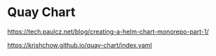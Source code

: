 # Quay Chart

https://tech.paulcz.net/blog/creating-a-helm-chart-monorepo-part-1/

https://krishchow.github.io/quay-chart/index.yaml